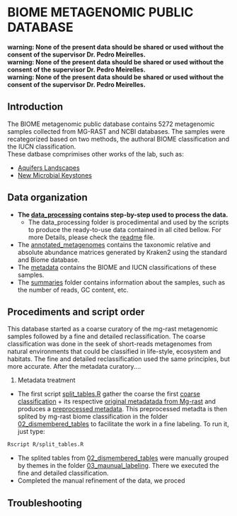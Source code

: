 # BIOME METAGENOMIC PUBLIC DATABASE

**warning: None of the present data should be shared or used without the consent of the supervisor Dr. Pedro Meirelles.**  
**warning: None of the present data should be shared or used without the consent of the supervisor Dr. Pedro Meirelles.**  
**warning: None of the present data should be shared or used without the consent of the supervisor Dr. Pedro Meirelles.**  
## Introduction  
  
The BIOME metagenomic public database contains 5272 metagenomic samples collected from MG-RAST and NCBI databases. The samples were recategorized based on two methods, the authoral BIOME classification and the IUCN classification.  
These datbase comprimises other works of the lab, such as:
- [Aquifers Landscapes](https://github.com/MeirellesLab/aquifer_metagenomes)
- [New Microbial Keystones](https://github.com/MeirellesLab/keystones_paper)

## Data organization
- **The [data_processing](data_processing/) contains step-by-step used to process the data.**  
    - The data_processing folder is procedimental and used by the scripts to produce the ready-to-use data contained in all cited bellow.
    For more Details, please check the [readme](data_processing/README.md) file.  
- The [annotated_metagenomes](annotated_metagenomes/) contains the taxonomic relative and absolute abundance matrices generated by Kraken2 using the standard and Biome database.   
- The [metadata](metadata/) contains the BIOME and IUCN classifications of these samples.   
- The [summaries](summaries/) folder contains information about the samples, such as the number of reads, GC content, etc.

## Procediments and script order
This database started as a coarse curatory of the mg-rast metagenomic samples followed by a fine and detailed reclassification. The coarse classification was done in the seek of short-reads metagenomes from natural environments that could be classified in life-style, ecosystem and habitats. The fine and detailed reclassification used the same principles, but more accurate. After the metadata curatory....


1. Metadata treatment
    
-  The first script [split_tables.R](R/split_tables.R) gather the coarse the first [coarse classification](data_processing/01_original_data/coarse_classification.csv) + its respective [original metadatada from Mg-rast](data_processing/01_original_data/mgrast_metadata.csv) and produces a [preprocessed metadata](data_processing/01_original_data/preprocessed_metadata.csv). This preprocessed metadta is then splited by mg-rast biome classification in the folder [02_dismembered_tables](data_processing/02_dismembered_tables/) to facilitate the work in a fine labeling. To run it, just type:

```bash
Rscript R/split_tables.R
```

- The splited tables from [02_dismembered_tables](data_processing/02_dismembered_tables/) were manually grouped by themes in the folder [03_maunual_labeling](data_processing/03_manual_labeling/). There we executed the fine and detailed classification.
- Completed the manual refinement of the data, we proced

## Troubleshooting



























































